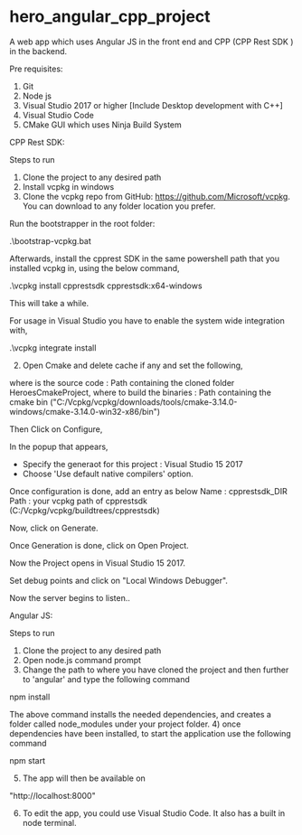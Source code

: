 # hero_angular_cpp_project
A web app which uses Angular JS in the front end and CPP (CPP Rest SDK ) in the backend.

Pre requisites:
1) Git
2) Node js
3) Visual Studio 2017 or higher [Include Desktop development with C++]
4) Visual Studio Code
5) CMake GUI which uses Ninja Build System


CPP Rest SDK:

Steps to run 
1) Clone the project to any desired path
2) Install vcpkg in windows 
3) Clone the vcpkg repo from GitHub: https://github.com/Microsoft/vcpkg. You can download to any folder location you prefer.

Run the bootstrapper in the root folder:

.\bootstrap-vcpkg.bat 

Afterwards, install the cpprest SDK in the same powershell path that you installed vcpkg in, using the below command,

.\vcpkg install cpprestsdk cpprestsdk:x64-windows

This will take a while.

For usage in Visual Studio you have to enable the system wide integration with,

.\vcpkg integrate install

2) Open Cmake and delete cache if any and set the following,

where is the source code : Path containing the cloned folder HeroesCmakeProject,
where to build the binaries : Path containing the cmake bin ("C:/Vcpkg/vcpkg/downloads/tools/cmake-3.14.0-windows/cmake-3.14.0-win32-x86/bin")

Then Click on Configure,

In the popup that appears,
- Specify the generaot for this project : Visual Studio 15 2017
- Choose 'Use default native compilers' option.

Once configuration is done, add an entry as below
Name : cpprestsdk_DIR
Path : your vcpkg path of cpprestsdk (C:/Vcpkg/vcpkg/buildtrees/cpprestsdk)

Now, click on Generate.

Once Generation is done, click on Open Project.

Now the Project opens in Visual Studio 15 2017.

Set debug points and click on "Local Windows Debugger".

Now the server begins to listen..


Angular JS:

Steps to run 
1) Clone the project to any desired path
2) Open node.js command prompt
3) Change the path to where you have cloned the project and then further to 'angular' and type the following command

npm install

The above command installs the needed dependencies, and creates a folder called node_modules under your project folder.
4) once dependencies have been installed, to start the application use the following command
 
 npm start

5) The app will then be available on 

 "http://localhost:8000"

 6) To edit the app, you could use Visual Studio Code. It also has a built in node terminal.


 

